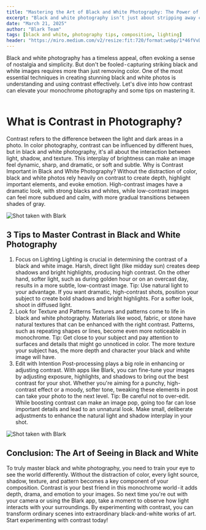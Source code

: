 ```yaml
---
title: "Mastering the Art of Black and White Photography: The Power of Contrast"
excerpt: "Black and white photography isn’t just about stripping away color — it’s about mastering light, shadow, and emotion. In this guide, we explore how contrast brings depth and drama to monochrome images. From using natural lighting to emphasize textures to editing intentionally with the Blark app, learn how to craft compelling black and white photos that tell a story in every shade of gray."
date: "March 21, 2025"
author: "Blark Team"
tags: [black and white, photography tips, composition, lighting]
header: "https://miro.medium.com/v2/resize:fit:720/format:webp/1*46fVvDTBDBSH1ZNnoMIlNQ.jpeg"
---
```


Black and white photography has a timeless appeal, often evoking a sense of nostalgia and simplicity. But don't be fooled - capturing striking black and white images requires more than just removing color. One of the most essential techniques in creating stunning black and white photos is understanding and using contrast effectively. Let's dive into how contrast can elevate your monochrome photography and some tips on mastering it.
<br/><br/>
# What is Contrast in Photography?
Contrast refers to the difference between the light and dark areas in a photo. In color photography, contrast can be influenced by different hues, but in black and white photography, it's all about the interaction between light, shadow, and texture. This interplay of brightness can make an image feel dynamic, sharp, and dramatic, or soft and subtle.
Why is Contrast Important in Black and White Photography?
Without the distraction of color, black and white photos rely heavily on contrast to create depth, highlight important elements, and evoke emotion. High-contrast images have a dramatic look, with strong blacks and whites, while low-contrast images can feel more subdued and calm, with more gradual transitions between shades of gray.

![Shot taken with Blark](https://miro.medium.com/v2/resize:fit:720/format:webp/1*A6F-LrtWNOMYrQkjZ0uITw.jpeg)
<br/>

## 3 Tips to Master Contrast in Black and White Photography
1. Focus on Lighting
Lighting is crucial in determining the contrast of a black and white image. Harsh, direct light (like midday sun) creates deep shadows and bright highlights, producing high contrast. On the other hand, softer light, such as during golden hour or on an overcast day, results in a more subtle, low-contrast image.
Tip: Use natural light to your advantage. If you want dramatic, high-contrast shots, position your subject to create bold shadows and bright highlights. For a softer look, shoot in diffused light.
2. Look for Texture and Patterns
Textures and patterns come to life in black and white photography. Materials like wood, fabric, or stone have natural textures that can be enhanced with the right contrast. Patterns, such as repeating shapes or lines, become even more noticeable in monochrome.
Tip: Get close to your subject and pay attention to surfaces and details that might go unnoticed in color. The more texture your subject has, the more depth and character your black and white image will have.
3. Edit with Intention
Post-processing plays a big role in enhancing or adjusting contrast. With apps like Blark, you can fine-tune your images by adjusting exposure, highlights, and shadows to bring out the best contrast for your shot. Whether you're aiming for a punchy, high-contrast effect or a moody, softer tone, tweaking these elements in post can take your photo to the next level.
Tip: Be careful not to over-edit. While boosting contrast can make an image pop, going too far can lose important details and lead to an unnatural look. Make small, deliberate adjustments to enhance the natural light and shadow interplay in your shot.

![Shot taken with Blark](https://miro.medium.com/v2/resize:fit:720/format:webp/1*Nl_7JJFxOMsChXT24YRcWg.jpeg)
<br/>

## Conclusion: The Art of Seeing in Black and White
To truly master black and white photography, you need to train your eye to see the world differently. Without the distraction of color, every light source, shadow, texture, and pattern becomes a key component of your composition. Contrast is your best friend in this monochrome world - it adds depth, drama, and emotion to your images.
So next time you're out with your camera or using the Blark app, take a moment to observe how light interacts with your surroundings. By experimenting with contrast, you can transform ordinary scenes into extraordinary black-and-white works of art.
Start experimenting with contrast today!